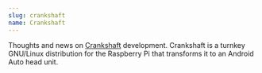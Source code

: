 ```yaml
---
slug: crankshaft
name: Crankshaft
---
```



Thoughts and news on [Crankshaft](http://getcrankshaft.com) development. Crankshaft is a turnkey GNU/Linux distribution for the Raspberry Pi that transforms it to an Android Auto head unit. 